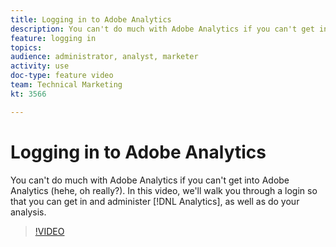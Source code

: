 ```yaml
---
title: Logging in to Adobe Analytics
description: You can't do much with Adobe Analytics if you can't get into Adobe Analytics (hehe, oh really?). In this video, we'll walk you through a login so that you can get in and administer Analytics, as well as do your analysis.
feature: logging in
topics: 
audience: administrator, analyst, marketer
activity: use
doc-type: feature video
team: Technical Marketing
kt: 3566

---
```


# Logging in to Adobe Analytics

You can't do much with Adobe Analytics if you can't get into Adobe Analytics (hehe, oh really?). In this video, we'll walk you through a login so that you can get in and administer [!DNL Analytics], as well as do your analysis.

>[!VIDEO](https://video.tv.adobe.com/v/28771/?quality=12)
